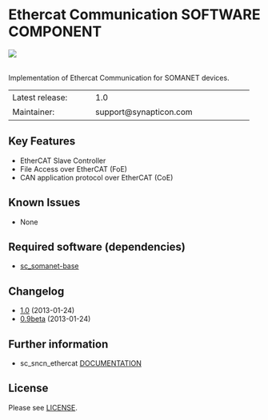 
Ethercat Communication SOFTWARE COMPONENT
===============
<img align="left" src="https://s3-eu-west-1.amazonaws.com/synapticon-resources/images/logos/synapticon_fullname_blackoverwhite_280x48.png"/>
<br/>
<br/>

Implementation of Ethercat Communication for SOMANET devices.

<table >
<tr>
  <td width="150px" height="30px">Latest release: </td>
  <td width="300px">1.0</td>
</tr>
<tr>
  <td height="30px">Maintainer:</td>
  <td>support@synapticon.com</td>
</tr>
</table> 

Key Features
---------
   * EtherCAT Slave Controller 
   * File Access over EtherCAT (FoE)
   * CAN application protocol over EtherCAT (CoE)  

Known Issues
---------
  * None

Required software (dependencies)
---------
  * [sc_somanet-base](https://github.com/synapticon/sc_somanet-base) 
  
Changelog
---------
  * [1.0](https://github.com/synapticon/sc_sncn_ethercat/releases/tag/v1.0) (2013-01-24)
  * [0.9beta](http://) (2013-01-24)

Further information
---------
  * sc_sncn_ethercat [DOCUMENTATION](http://synapticon.github.io/sc_sncn_ethercat/)

License
---------

Please see [LICENSE](http://synapticon.github.io/sc_sncn_ethercat/legal.html).

